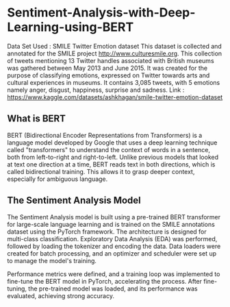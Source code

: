 # Sentiment-Analysis-with-Deep-Learning-using-BERT

Data Set Used : SMILE Twitter Emotion dataset
This dataset is collected and annotated for the SMILE project http://www.culturesmile.org. This collection of tweets mentioning 13 Twitter handles associated with British museums was gathered between May 2013 and June 2015. It was created for the purpose of classifying emotions, expressed on Twitter towards arts and cultural experiences in museums.
It contains 3,085 tweets, with 5 emotions namely anger, disgust, happiness, surprise and sadness. 
Link : https://www.kaggle.com/datasets/ashkhagan/smile-twitter-emotion-dataset

## What is BERT
BERT (Bidirectional Encoder Representations from Transformers) is a language model developed by Google that uses a deep learning technique called "transformers" to understand the context of words in a sentence, both from left-to-right and right-to-left. Unlike previous models that looked at text one direction at a time, BERT reads text in both directions, which is called bidirectional training. This allows it to grasp deeper context, especially for ambiguous language.

## The Sentiment Analysis Model
The Sentiment Analysis model is built using a pre-trained BERT transformer for large-scale language learning and is trained on the SMILE annotations dataset using the PyTorch framework. The architecture is designed for multi-class classification. Exploratory Data Analysis (EDA) was performed, followed by loading the tokenizer and encoding the data. Data loaders were created for batch processing, and an optimizer and scheduler were set up to manage the model's training.

Performance metrics were defined, and a training loop was implemented to fine-tune the BERT model in PyTorch, accelerating the process. After fine-tuning, the pre-trained model was loaded, and its performance was evaluated, achieving strong accuracy.
